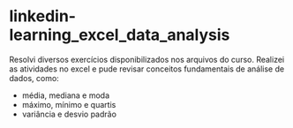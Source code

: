 # linkedin-learning_excel_data_analysis

Resolvi diversos exercícios disponibilizados nos arquivos do curso.
Realizei as atividades no excel e pude revisar conceitos fundamentais de análise de dados, como:
- média, mediana e moda
- máximo, mínimo e quartis
- variância e desvio padrão
